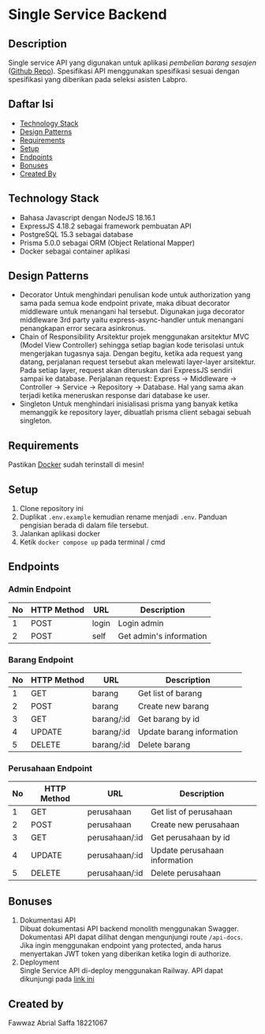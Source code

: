 # Single Service Backend

## Description

Single service API yang digunakan untuk aplikasi *pembelian barang sesajen* ([Github Repo](https://github.com/fawwazabrials)). Spesifikasi API menggunakan spesifikasi sesuai dengan spesifikasi yang diberikan pada seleksi asisten Labpro.

## Daftar Isi
* [Technology Stack](#technology-stack)
* [Design Patterns](#design-patterns)
* [Requirements](#requirements)
* [Setup](#setup)
* [Endpoints](#endpoints)
* [Bonuses](#bonuses)
* [Created By](#created-by)

## Technology Stack
* Bahasa Javascript dengan NodeJS 18.16.1
* ExpressJS 4.18.2 sebagai framework pembuatan API
* PostgreSQL 15.3 sebagai database
* Prisma 5.0.0 sebagai ORM (Object Relational Mapper)
* Docker sebagai container aplikasi

## Design Patterns
* Decorator
Untuk menghindari penulisan kode untuk authorization yang sama pada semua kode endpoint private, maka dibuat decorator middleware untuk menangani hal tersebut. Digunakan juga decorator middleware 3rd party yaitu express-async-handler untuk menangani penangkapan error secara asinkronus.
* Chain of Responsibility
Arsitektur projek menggunakan arsitektur MVC (Model View Controller) sehingga setiap bagian kode terisolasi untuk mengerjakan tugasnya saja. Dengan begitu, ketika ada request yang datang, perjalanan request tersebut akan melewati layer-layer arsitektur. Pada setiap layer, request akan diteruskan dari ExpressJS sendiri sampai ke database. Perjalanan request: Express -> Middleware -> Controller -> Service -> Repository -> Database. Hal yang sama akan terjadi ketika meneruskan response dari database ke user.
* Singleton
Untuk menghindari inisialisasi prisma yang banyak ketika memanggik ke repository layer, dibuatlah prisma client sebagai sebuah singleton.

## Requirements
Pastikan [Docker](https://docs.docker.com/desktop/install/windows-install/) sudah terinstall di mesin!

## Setup
1. Clone repository ini
2. Duplikat `.env.example` kemudian rename menjadi `.env`. Panduan pengisian berada di dalam file tersebut.
3. Jalankan aplikasi docker
4. Ketik `docker compose up` pada terminal / cmd

## Endpoints

### Admin Endpoint
| No | HTTP Method  | URL              | Description                              |
| -- | ------------ | ---------------- | ---------------------------------------- |
| 1  | POST         | login            | Login admin                              |
| 2  | POST         | self             | Get admin's information                  |

### Barang Endpoint
| No | HTTP Method  | URL            | Description                     |
| -- | ------------ | -------------- | ------------------------------- |
| 1  | GET          | barang         | Get list of barang              |
| 2  | POST         | barang         | Create new barang               |
| 3  | GET          | barang/:id     | Get barang by id                |
| 4  | UPDATE       | barang/:id     | Update barang information       |
| 5  | DELETE       | barang/:id     | Delete barang                   |


### Perusahaan Endpoint
| No | HTTP Method  | URL                | Description                         |
| -- | ------------ | ------------------ | ----------------------------------- |
| 1  | GET          | perusahaan         | Get list of perusahaan              |
| 2  | POST         | perusahaan         | Create new perusahaan               |
| 3  | GET          | perusahaan/:id     | Get perusahaan by id                |
| 4  | UPDATE       | perusahaan/:id     | Update perusahaan information       |
| 5  | DELETE       | perusahaan/:id     | Delete perusahaan                   |

## Bonuses
1. Dokumentasi API  
Dibuat dokumentasi API backend monolith menggunakan Swagger. Dokumentasi API dapat dilihat dengan mengunjungi route `/api-docs`. Jika ingin menggunakan endpoint yang protected, anda harus menyertakan JWT token yang diberikan ketika login di authorize.
2. Deployment  
Single Service API di-deploy menggunakan Railway. API dapat dikunjungi pada [link ini](https://ssbackend-abil.up.railway.app) 

## Created by
Fawwaz Abrial Saffa
18221067